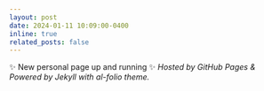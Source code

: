 ```yaml
---
layout: post
date: 2024-01-11 10:09:00-0400
inline: true
related_posts: false
---
```


:sparkles: New personal page up and running :sparkles: *Hosted by GitHub Pages & Powered by Jekyll with al-folio theme.*
